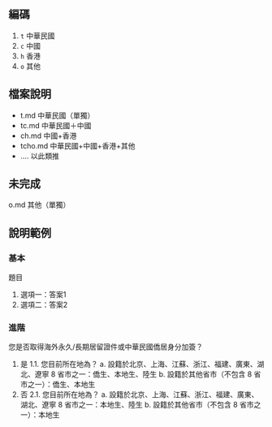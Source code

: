 ## 編碼
1. `t` 中華民國
2. `c` 中國
3. `h` 香港
4. `o` 其他

## 檔案說明
* t.md 中華民國（單獨）
* tc.md 中華民國＋中國
* ch.md 中國+香港
* tcho.md 中華民國+中國+香港+其他
* .... 以此類推

## 未完成
o.md 其他（單獨）

## 說明範例
### 基本
題目
1. 選項一：答案1
2. 選項二：答案2

### 進階
您是否取得海外永久/長期居留證件或中華民國僑居身分加簽？
1. 是
    1.1. 您目前所在地為？ 
        a. 設籍於北京、上海、江蘇、浙江、福建、廣東、湖北、遼寧 8 省市之一：僑生、本地生、陸生
        b. 設籍於其他省市（不包含 8 省市之一）：僑生、本地生    
2. 否
    2.1. 您目前所在地為？ 
        a. 設籍於北京、上海、江蘇、浙江、福建、廣東、湖北、遼寧 8 省市之一：本地生、陸生
        b. 設籍於其他省市（不包含 8 省市之一）：本地生    